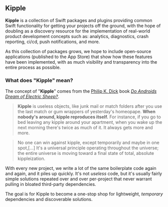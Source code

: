 ## Kipple

**Kipple** is a collection of Swift packages and plugins providing common Swift functionality for getting your projects off the ground, with the hope of doubling as a discovery resource for the implementation of real-world product development concepts such as: analytics, diagnostics, crash reporting, ci/cd, push notifications, and more.

As this collection of packages grows, we hope to include open-source applications (published to the App Store) that show how these features have been implemented, with as much visibility and transparency into the entire process as possible.

### What does "Kipple" mean?

The concept of "**Kipple**" comes from the [Philip K. Dick](https://en.wikipedia.org/wiki/Philip_K._Dick) book [_Do Androids Dream of Electric Sheep?_](https://en.wikipedia.org/wiki/Do_Androids_Dream_of_Electric_Sheep%3F).

> **Kipple** is useless objects, like junk mail or match folders after you use the last match or gum wrappers of yesterday's homeopape. **When nobody's around, kipple reproduces itself.** For instance, if you go to bed leaving any kipple around your apartment, when you wake up the next morning there's twice as much of it. It always gets more and more.

> No one can win against kipple, except temporarily and maybe in one spot,[...] It's a universal principle operating throughout the universe; the entire universe is moving toward a final state of total, absolute kippleization.

With every new project, we write a lot of the same boilerplate code again and again, and it piles up quickly. It's not _useless_ code, but it's usually fairly simple solutions repeated over and over per-project that never warrant pulling in bloated third-party dependencies.

The goal is for Kipple to become a one-stop shop for lightweight, _temporary_ dependencies and discoverable solutions.
